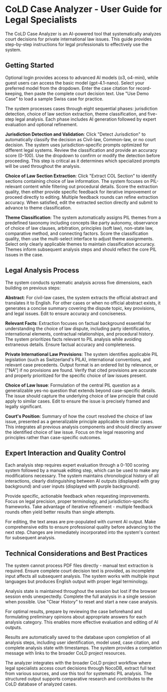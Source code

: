 # CoLD Case Analyzer - User Guide for Legal Specialists

The CoLD Case Analyzer is an AI-powered tool that systematically analyzes court decisions for private international law issues. This guide provides step-by-step instructions for legal professionals to effectively use the system.

## Getting Started

Optional login provides access to advanced AI models (o3, o4-mini), while guest users can access the basic model (gpt-4.1-nano). Select your preferred model from the dropdown. Enter the case citation for record-keeping, then paste the complete court decision text. Use "Use Demo Case" to load a sample Swiss case for practice.

The system processes cases through eight sequential phases: jurisdiction detection, choice of law section extraction, theme classification, and five-step legal analysis. Each phase includes AI generation followed by expert evaluation and optional refinement.

**Jurisdiction Detection and Validation**: Click "Detect Jurisdiction" to automatically classify the decision as Civil-law, Common-law, or no court decision. The system uses jurisdiction-specific prompts optimized for different legal systems. Review the classification and provide an accuracy score (0-100). Use the dropdown to confirm or modify the detection before proceeding. This step is critical as it determines which specialized prompts will be used throughout the analysis.

**Choice of Law Section Extraction**: Click "Extract COL Section" to identify sections containing choice of law information. The system focuses on PIL-relevant content while filtering out procedural details. Score the extraction quality, then either provide specific feedback for iterative improvement or proceed directly to editing. Multiple feedback rounds can refine extraction accuracy. When satisfied, edit the extracted section directly and submit to advance to theme classification.

**Theme Classification**: The system automatically assigns PIL themes from a predefined taxonomy including concepts like party autonomy, observance of choice of law clauses, arbitration, principles (soft law), non-state law, comparative method, and connecting factors. Score the classification quality, then use the multi-select interface to adjust theme assignments. Select only clearly applicable themes to maintain classification accuracy. Themes inform subsequent analysis steps and should reflect the core PIL issues in the case.

## Legal Analysis Process

The system conducts systematic analysis across five dimensions, each building on previous steps:

**Abstract**: For civil-law cases, the system extracts the official abstract and translates it to English. For other cases or when no official abstract exists, it generates a concise summary covering the dispute topic, key provisions, and legal issues. Edit to ensure accuracy and conciseness.

**Relevant Facts**: Extraction focuses on factual background essential for understanding the choice of law dispute, including party identification, international elements, contractual relationships, and procedural history. The system prioritizes facts relevant to PIL analysis while avoiding extraneous details. Ensure factual accuracy and completeness.

**Private International Law Provisions**: The system identifies applicable PIL legislation (such as Switzerland's PILA), international conventions, and relevant case precedents. Output format is an ordered list by relevance, or ["NA"] if no provisions are found. Verify that cited provisions are accurate and properly prioritized for the specific choice of law issues present.

**Choice of Law Issue**: Formulation of the central PIL question as a generalizable yes-no question that extends beyond case-specific details. The issue should capture the underlying choice of law principle that could apply to similar cases. Edit to ensure the issue is precisely framed and legally significant.

**Court's Position**: Summary of how the court resolved the choice of law issue, presented as a generalizable principle applicable to similar cases. This integrates all previous analysis components and should directly answer the identified choice of law issue. Focus on the legal reasoning and principles rather than case-specific outcomes.

## Expert Interaction and Quality Control

Each analysis step requires expert evaluation through a 0-100 scoring system followed by a manuak editing step, which can be used to make any modifications necessary. The system maintains chronological history of all interactions, clearly distinguishing between AI outputs (displayed with gray background) and user inputs (displayed with purple background).

Provide specific, actionable feedback when requesting improvements. Focus on legal precision, proper terminology, and jurisdiction-specific frameworks. Take advantage of iterative refinement - multiple feedback rounds often yield better results than single attempts.

For editing, the text areas are pre-populated with current AI output. Make comprehensive edits to ensure professional quality before advancing to the next step. Changes are immediately incorporated into the system's context for subsequent analysis.

## Technical Considerations and Best Practices

The system cannot process PDF files directly - manual text extraction is required. Ensure complete court decision text is provided, as incomplete input affects all subsequent analysis. The system works with multiple input languages but produces English output with proper legal terminology.

Analysis state is maintained throughout the session but lost if the browser session ends unexpectedly. Complete the full analysis in a single session when possible. Use "Clear History" to reset and start a new case analysis.

For optimal results, prepare by reviewing the case beforehand and formulating preliminary opinions about appropriate answers for each analysis category. This enables more effective evaluation and editing of AI outputs.

Results are automatically saved to the database upon completion of all analysis steps, including user identification, model used, case citation, and complete analysis state with timestamps. The system provides a completion message with links to the broader CoLD project resources.

The analyzer integrates with the broader CoLD project workflow where legal specialists access court decisions through NocoDB, extract full text from various sources, and use this tool for systematic PIL analysis. The structured output supports comparative research and contributes to the CoLD database of analyzed cases.
